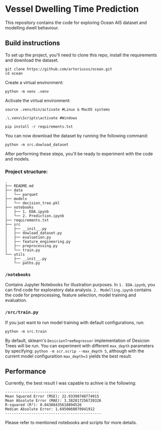 # Vessel Dwelling Time Prediction

This repository contains the code for exploring Ocean AIS dataset and modelling dwell behaviour.

## Build instructions
To set up the project, you'll need to clone this repo, install the requirements and download the dataset.

```
git clone https://github.com/artoriusss/ocean.git
cd ocean
```
Create a virtual environment:
```
python -m venv .venv 
```
Activate the virtual environment:
```
source .venv/bin/activate #Linux & MacOS systems
```

```
.\.venv\Scripts\activate #Windows
```

```
pip install -r requirements.txt
```
You can now download the dataset by running the following command:
```
python -m src.dowload_dataset
```

After performing these steps, you'll be ready to experiment with the code and models. 

### Project structure: 

```
.
├── README.md
├── data
│   └── parquet
├── models
│   └── decision_tree.pkl
├── notebooks
│   ├── 1. EDA.ipynb
│   └── 2. Prediction.ipynb
├── requirements.txt
├── src
│   ├── __init__.py
│   ├── dowload_dataset.py
│   ├── evaluation.py
│   ├── feature_engineering.py
│   ├── preprocessing.py
│   └── train.py
└── utils
    ├── __init__.py
    └── paths.py
```

### `/notebooks `

Contains Jupyter Notebooks for illustration purposes. In `1. EDA.ipynb`, you can find code for exploratory data analysis. `2. Modelling.ipynb` contains the code for preprocessing, feature selection, model training and evaluation.

### `/src/train.py`

If you just want to run model training with default configurations, run:

```
python -m src.train
```

By default, sklearn's `DesicionTreeRegressor` implementation of Desicion Trees will be run. You can experiment with different `max_depth` parameters by specifying:
`python -m scr.scrip --max_depth 5`, although with the current model configuraition `max_depth=3` yields the best result.

## Performance

Currently, the best result I was capable to achive is the following:

```
-------------------------------------------
Mean Squared Error (MSE): 22.93390748774915
Mean Absolute Error (MAE): 3.382817256720326
R-squared (R²): 0.04388435618894526
Median Absolute Error: 1.6950060070941912
--------------------------------------------
```

Please refer to mentioned notebooks and scripts for more details.